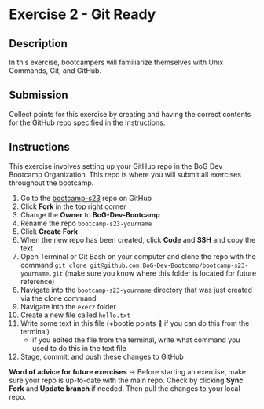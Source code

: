 # Exercise 2 - Git Ready

## Description
In this exercise, bootcampers will familiarize themselves with Unix Commands, Git, and GitHub. 

## Submission
Collect points for this exercise by creating and having the correct contents for the GitHub repo specified in the Instructions. 

## Instructions
This exercise involves setting up your GitHub repo in the BoG Dev Bootcamp Organization. This repo is where you will submit all exercises throughout the bootcamp. 

1. Go to the [bootcamp-s23](https://github.com/BoG-Dev-Bootcamp/bootcamp-s23) repo on GitHub
2. Click **Fork** in the top right corner
3. Change the **Owner** to **BoG-Dev-Bootcamp**
4. Rename the repo `bootcamp-s23-yourname`
5. Click **Create Fork**
6. When the new repo has been created, click **Code** and **SSH** and copy the text
7. Open Terminal or Git Bash on your computer and clone the repo with the command `git clone git@github.com:BoG-Dev-Bootcamp/bootcamp-s23-yourname.git` (make sure you know where this folder is located for future reference)
8. Navigate into the `bootcamp-s23-yourname` directory that was just created via the clone command
9. Navigate into the `exer2` folder
10. Create a new file called `hello.txt`
11. Write some text in this file (+bootie points 🍑 if you can do this from the terminal)
	- if you edited the file from the terminal, write what command you used to do this in the text file
12. Stage, commit, and push these changes to GitHub

**Word of advice for future exercises** -> Before starting an exercise, make sure your repo is up-to-date with the main repo. Check by clicking **Sync Fork** and **Update branch** if needed. Then pull the changes to your local repo.
